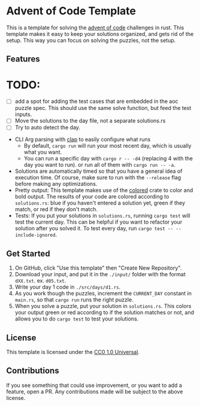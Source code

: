 # Advent of Code Template

This is a template for solving the [advent of code](https://adventofcode.com) 
challenges in rust. This template makes it easy to keep your solutions organized,
and gets rid of the setup. This way you can focus on solving the puzzles, not the
setup.

## Features

# TODO: 
- [ ] add a spot for adding the test cases that are embedded in the aoc
puzzle spec.
This should use the same solve function, but feed the test inputs.
- [ ] Move the solutions to the day file, not a separate solutions.rs
- [ ] Try to auto detect the day.

- CLI Arg parsing with [clap](https://docs.rs/clap) to easily configure what runs
  - By default, `cargo run` will run your most recent day, which is usually what you 
want.
  - You can run a specific day with `cargo r -- -d4` (replacing 4 with the day you want to run).
or run all of them with `cargo run -- -a`.
- Solutions are automatically timed so that you have a general idea of execution 
time. Of course, make sure to run with the `--release` flag before making any 
optimizations.
- Pretty output: This template makes use of the [colored](https://docs.rs/colored)
crate to color and bold output. The results of your code are colored according to
`solutions.rs`: blue if you haven't entered a solution yet, green if they match,
or red if they don't match. 
- Tests: If you put your solutions in `solutions.rs`, running `cargo test` will 
 test the current day. This can be helpful if you want to refactor your solution
 after you solved it. To test every day, run `cargo test -- --include-ignored`.

## Get Started

1. On GitHub, click "Use this template" then "Create New Repository".
2. Download your input, and put it in the `./input/` folder with the format
`dXX.txt`. ex. `d05.txt`.
3. Write your day 1 code in `./src/days/d1.rs`. 
4. As you work though the puzzles, increment the `CURRENT_DAY` constant in 
`main.rs`, so that `cargo run` runs the right puzzle.
5. When you solve a puzzle, put your solution in `solutions.rs`. This colors
your output green or red according to if the solution matches or not, and 
allows you to do `cargo test` to test your solutions.

## License

This template is licensed under the [CC0 1.0 Universal](LICENSE).

## Contributions

If you see something that could use improvement, or you want to add a feature, 
open a PR. Any contributions made will be subject to the above license.
